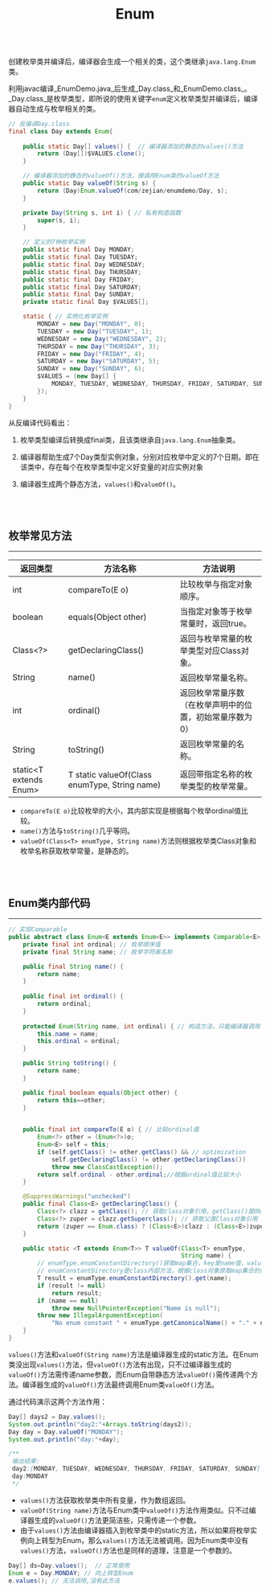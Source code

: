 # <center>Enum</center>

<br></br>



创建枚举类并编译后，编译器会生成一个相关的类，这个类继承`java.lang.Enum`类。

利用javac编译_EnumDemo.java_后生成_Day.class_和_EnumDemo.class_。_Day.class_是枚举类型，即所说的使用关键字`enum`定义枚举类型并编译后，编译器自动生成与枚举相关的类。

```java
// 反编译Day.class
final class Day extends Enum{
   
    public static Day[] values() {  // 编译器添加的静态的values()方法
        return (Day[])$VALUES.clone();
    }

    // 编译器添加的静态的valueOf()方法，接调用Enum类的valueOf方法
    public static Day valueOf(String s) {
        return (Day)Enum.valueOf(com/zejian/enumdemo/Day, s);
    }

    private Day(String s, int i) { // 私有构造函数
        super(s, i);
    }

    // 定义的7种枚举实例
    public static final Day MONDAY;
    public static final Day TUESDAY;
    public static final Day WEDNESDAY;
    public static final Day THURSDAY;
    public static final Day FRIDAY;
    public static final Day SATURDAY;
    public static final Day SUNDAY;
    private static final Day $VALUES[];

    static { // 实例化枚举实例 
        MONDAY = new Day("MONDAY", 0);
        TUESDAY = new Day("TUESDAY", 1);
        WEDNESDAY = new Day("WEDNESDAY", 2);
        THURSDAY = new Day("THURSDAY", 3);
        FRIDAY = new Day("FRIDAY", 4);
        SATURDAY = new Day("SATURDAY", 5);
        SUNDAY = new Day("SUNDAY", 6);
        $VALUES = (new Day[] {
            MONDAY, TUESDAY, WEDNESDAY, THURSDAY, FRIDAY, SATURDAY, SUNDAY
        });
    }
}
```

从反编译代码看出：
1. 枚举类型编译后转换成final类，且该类继承自`java.lang.Enum`抽象类。

2. 编译器帮助生成7个Day类型实例对象，分别对应枚举中定义的7个日期。即在该类中，存在每个在枚举类型中定义好变量的对应实例对象

3. 编译器生成两个静态方法，`values()`和`valueOf()`。

<br></br>



## 枚举常见方法
----
| 返回类型	| 方法名称                 |	方法说明 |
| ------- | ----------------------  | ---------  |
| int	   | compareTo(E o)      	| 比较枚举与指定对象顺序。 |
| boolean  |	equals(Object other) |	当指定对象等于枚举常量时，返回true。 |
| Class<?> |	getDeclaringClass()  |	返回与枚举常量的枚举类型对应Class对象。 |
| String   |	name()	            | 返回枚举常量名称。 |
| int	   | ordinal()	            | 返回枚举常量序数（在枚举声明中的位置，初始常量序数为0） |
| String   |	toString()          |	返回枚举常量的名称。 |
| static<T extends Enum<T>> | T	static valueOf(Class<T> enumType, String name) |	返回带指定名称的枚举类型的枚举常量。 |

* `compareTo(E o)`比较枚举的大小，其内部实现是根据每个枚举ordinal值比较。
* `name()`方法与`toString()`几乎等同。
* `valueOf(Class<T> enumType, String name)`方法则根据枚举类Class对象和枚举名称获取枚举常量，是静态的。

<br></br>



## Enum类内部代码
----
```java
// 实现Comparable
public abstract class Enum<E extends Enum<E>> implements Comparable<E>, Serializable {
    private final int ordinal; // 枚举顺序值
    private final String name; // 枚举字符串名称

    public final String name() {
        return name;
    }
    
    public final int ordinal() {
        return ordinal;
    }
    
    protected Enum(String name, int ordinal) { // 构造方法，只能编译器调用
        this.name = name;
        this.ordinal = ordinal;
    }

    public String toString() {
        return name;
    }

    public final boolean equals(Object other) {
        return this==other;
    }

    
    public final int compareTo(E o) { // 比较ordinal值
        Enum<?> other = (Enum<?>)o;
        Enum<E> self = this;
        if (self.getClass() != other.getClass() && // optimization
            self.getDeclaringClass() != other.getDeclaringClass())
            throw new ClassCastException();
        return self.ordinal - other.ordinal;//根据ordinal值比较大小
    }

    @SuppressWarnings("unchecked")
    public final Class<E> getDeclaringClass() {
        Class<?> clazz = getClass(); // 获取class对象引用，getClass()是Object方法
        Class<?> zuper = clazz.getSuperclass(); // 获取父类Class对象引用
        return (zuper == Enum.class) ? (Class<E>)clazz : (Class<E>)zuper;
    }

    public static <T extends Enum<T>> T valueOf(Class<T> enumType,
                                                String name) {
        // enumType.enumConstantDirectory()获取map集合，key是name值，value是枚举变量值   
        // enumConstantDirectory是class内部方法，根据class对象获取map集合的值       
        T result = enumType.enumConstantDirectory().get(name);
        if (result != null)
            return result;
        if (name == null)
            throw new NullPointerException("Name is null");
        throw new IllegalArgumentException(
            "No enum constant " + enumType.getCanonicalName() + "." + name);
    }
}
```

`values()`方法和`valueOf(String name)`方法是编译器生成的static方法。在Enum类没出现`values()`方法，但`valueOf()`方法有出现，只不过编译器生成的`valueOf()`方法需传递name参数，而Enum自带静态方法`valueOf()`需传递两个方法。编译器生成的`valueOf()`方法最终调用Enum类`valueOf()`方法。

通过代码演示这两个方法作用：
```java
Day[] days2 = Day.values();
System.out.println("day2:"+Arrays.toString(days2));
Day day = Day.valueOf("MONDAY");
System.out.println("day:"+day);

/**
 输出结果:
 day2:[MONDAY, TUESDAY, WEDNESDAY, THURSDAY, FRIDAY, SATURDAY, SUNDAY]
 day:MONDAY
 */
```

* `values()`方法获取枚举类中所有变量，作为数组返回。
* `valueOf(String name)`方法与Enum类中`valueOf()`方法作用类似。只不过编译器生成的`valueOf()`方法更简洁些，只需传递一个参数。
* 由于`values()`方法由编译器插入到枚举类中的static方法，所以如果将枚举实例向上转型为Enum，那么`values()`方法无法被调用。因为Enum类中没有`values()`方法，`valueOf()`方法也是同样的道理，注意是一个参数的。

```java
Day[] ds=Day.values();  // 正常使用
Enum e = Day.MONDAY; // 向上转型Enum
e.values(); // 无法调用,没有此方法
```
